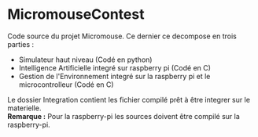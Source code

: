 # MicromouseContest
Code source du projet Micromouse.
Ce dernier ce decompose en trois parties :
  - Simulateur haut niveau (Codé en python)
  - Intelligence Artificielle integré sur raspberry pi (Codé en C)
  - Gestion de l'Environnement integré sur la raspberry pi et le microcontrolleur (Codé en C)
  
Le dossier Integration contient les fichier compilé prêt à être integrer sur le materielle.   
**Remarque :** Pour la raspberry-pi les sources doivent être compilé sur la raspberry-pi.
